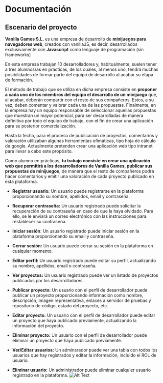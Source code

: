 # Documentación
## Escenario del proyecto
**Vanilla Games S.L.** es una empresa de desarrollo de **minijuegos para navegadores web**, creados con vanillaJS, es decir, desarrollados exclusivamente con **Javascript** como lenguaje de programación (sin frameworks)

En esta empresa trabajan 10 desarrolladores y, habitualmente, suelen tener a tres alumnos/as en prácticas, de los cuales, al menos uno, tendrá muchas posibilidades de formar parte del equipo de desarrollo al acabar su etapa de formación.

El método de trabajo que se utiliza en dicha empresa consiste en **proponer a cada uno de los miembros del equipo el desarrollo de un minijuego** que, al acabar, deberán compartir con el resto de sus compañeros. Estos, a su vez, deben comentar y valorar cada una de las propuestas. Finalmente, en la empresa hay un equipo responsable de seleccionar aquellas propuestas que muestran un mayor potencial, para ser desarrolladas de manera definitiva por todo el equipo de trabajo, con el fin de crear una aplicación para su posterior comercialización.

Hasta la fecha, para el proceso de publicación de proyectos, comentarios y valoración utilizaban algunas herramientas ofimáticas, tipo hoja de cálculo de google. Actualmente pretenden crear una aplicación web tipo intranet para llevar a cabo este propósito.

Como alumno en prácticas, **tu trabajo consiste en crear una aplicación web que permitirá a los desarrolladores de Vanilla Games, publicar sus propuestas de minijuegos**, de manera que el resto de compañeros podrá hacer comentarios y emitir una valoración de cada proyecto publicado en esta plataforma.

-   **Registrar usuario:** Un usuario puede registrarse en la plataforma proporcionando su nombre, apellidos, email y contraseña.

-   **Recuperar contraseña:** Un usuario registrado puede solicitar la recuperación de su contraseña en caso de que la haya olvidado. Para ello, se le enviará un correo electrónico con las instrucciones para restablecer su contraseña.

-   **Iniciar sesión:** Un usuario registrado puede iniciar sesión en la plataforma proporcionando su email y contraseña.

-   **Cerrar sesión:** Un usuario puede cerrar su sesión en la plataforma en cualquier momento.

-   **Editar perfil:** Un usuario registrado puede editar su perfil, actualizando su nombre, apellidos, email o contraseña.

-   **Ver proyectos:** Un usuario registrado puede ver un listado de proyectos publicados por los desarrolladores.

-   **Publicar proyecto:** Un usuario con el perfil de desarrollador puede publicar un proyecto proporcionando información como nombre, descripción, imagen representativa, enlaces a servidor de pruebas y repositorio de código, estado del proyecto, etc.

-   **Editar proyecto:** Un usuario con el perfil de desarrollador puede editar un proyecto que haya publicado previamente, actualizando la información del proyecto.

-   **Eliminar proyecto:** Un usuario con el perfil de desarrollador puede eliminar un proyecto que haya publicado previamente.

-   **Ver/Editar usuarios:** Un adminsrador puede ver una tabla con todos los usuarios que hay registrados y editar la información, incluido el ROL de usuario.

-   **Eliminar usuario:** Un administrador puede eliminar cualquier usuario registrado en la plataforma.
![Alt Text](https://carrebola.github.io/vanillaPill/assets/images/diagramaCasosUso_1-3fc60e64208490df3bd2eb0f595cedbc.png)